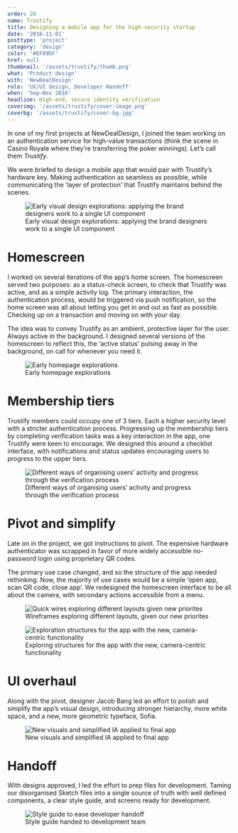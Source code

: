 ```yaml
---
order: 20
name: Trustify
title: Designing a mobile app for the high-security startup
date: '2016-11-01'
posttype: 'project'
category: 'design'
color: '#EF89DF'
href: null
thumbnail: '/assets/trustify/thumb.png'
what: 'Product design'
with: 'NewDealDesign'
role: 'UX/UI design, Developer Handoff'
when: 'Sep–Nov 2016'
headline: High-end, secure identity verification
coverimg: '/assets/trustify/cover-image.png'
coverbg: '/assets/trustify/cover-bg.jpg'
---
```


In one of my first projects at NewDealDesign, I joined the team working on an authentication service for high-value transactions (think the scene in Casino Royale where they’re transferring the poker winnings). Let’s call them _Trustify_.

We were briefed to design a mobile app that would pair with Trustify’s hardware key. Making authentication as seamless as possible, while communicating the ‘layer of protection’ that Trustify maintains behind the scenes.

<figure>
  <img src="/assets/trustify/trustify-casestudy-01.png" title="Early visual design explorations: applying the brand designers work to a single UI component"/>
  <figcaption>Early visual design explorations: applying the brand designers work to a single UI component</figcaption>
</figure>

# Homescreen

I worked on several iterations of the app’s home screen. The homescreen served two purposes: as a status-check screen, to check that Trustify was active, and as a simple activity log. The primary interaction, the authentication process, would be triggered via push notification, so the home screen was all about letting you get in and out as fast as possible. Checking up on a transaction and moving on with your day.

The idea was to convey Trustify as an ambient, protective layer for the user. Always active in the background. I designed several versions of the homescreen to reflect this, the ‘active status’ pulsing away in the background, on call for whenever you need it.

<figure>
<img src="/assets/trustify/trustify-casestudy-02.png" title="Early homepage explorations" />
<figcaption>Early homepage explorations</figcaption>
</figure>

# Membership tiers

Trustify members could occupy one of 3 tiers. Each a higher security level with a stricter authentication process. Progressing up the membership tiers by completing verification tasks was a key interaction in the app, one Trustify were keen to encourage. We designed this around a checklist interface, with notifications and status updates encouraging users to progress to the upper tiers.

<figure>
<img src="/assets/trustify/trustify-casestudy-03.png" title="Different ways of organising users’ activity and progress through the verification process" />
<figcaption>Different ways of organising users’ activity and progress through the verification process</figcaption>
</figure>

# Pivot and simplify

Late on in the project, we got instructions to pivot. The expensive hardware authenticator was scrapped in favor of more widely accessible no-password login using proprietary QR codes.

The primary use case changed, and so the structure of the app needed rethinking. Now, the majority of use cases would be a simple ‘open app, scan QR code, close app’. We redesigned the homescreen interface to be all about the camera, with secondary actions accessible from a menu.

<figure>
<img src="/assets/trustify/trustify-casestudy-04.png" title="Quick wires exploring different layouts given new priorites" />
<figcaption>Wireframes exploring different layouts, given our new priorites</figcaption>
</figure>

<figure>
<img src="/assets/trustify/trustify-casestudy-05.png" title="Exploration structures for the app with the new, camera-centric functionality"/>
<figcaption>Exploring structures for the app with the new, camera-centric functionality</figcaption>
</figure>

# UI overhaul

Along with the pivot, designer Jacob Bang led an effort to polish and simplify the app’s visual design, introducing stronger hierarchy, more white space, and a new, more geometric typeface, Sofia.

<figure>
<img src="/assets/trustify/trustify-casestudy-06.png" title="New visuals and simplified IA applied to final app" />
<figcaption>New visuals and simplified IA applied to final app</figcaption>
</figure>

# Handoff

With designs approved, I led the effort to prep files for development. Taming our disorganised Sketch files into a single source of truth with well defined components, a clear style guide, and screens ready for development.

<figure>
<img src="/assets/trustify/trustify-style-guide.png" title="Style guide to ease developer handoff" />
<figcaption>Style guide handed to development team</figcaption>
</figure>
